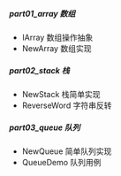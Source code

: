 ##### part01_array 数组
- IArray  数组操作抽象
- NewArray 数组实现

##### part02_stack 栈
- NewStack 栈简单实现
- ReverseWord 字符串反转

##### part03_queue 队列
- NewQueue 简单队列实现
- QueueDemo 队列用例

